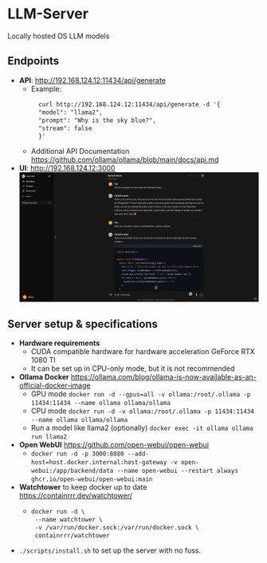 # LLM-Server
Locally hosted OS LLM models
## Endpoints
 - **API**: http://192.168.124.12:11434/api/generate
   - Example: 
       ```
         curl http://192.168.124.12:11434/api/generate -d '{
         "model": "llama2",
         "prompt": "Why is the sky blue?",
         "stream": false
         }'
       ```
   - Additional API Documentation https://github.com/ollama/ollama/blob/main/docs/api.md
 - **UI**: http://192.168.124.12:3000
  ![screenshot](documentation/screenshot.png)

## Server setup & specifications
 - **Hardware requirements**
    - CUDA compatible hardware for hardware acceleration GeForce RTX 1080 TI
    - It can be set up in CPU-only mode, but it is not recommended
 - **Ollama Docker** https://ollama.com/blog/ollama-is-now-available-as-an-official-docker-image
   - GPU mode `docker run -d --gpus=all -v ollama:/root/.ollama -p 11434:11434 --name ollama ollama/ollama`
   - CPU mode `docker run -d -v ollama:/root/.ollama -p 11434:11434 --name ollama ollama/ollama`
   - Run a model like llama2 (optionally) `docker exec -it ollama ollama run llama2`
 - **Open WebUI** https://github.com/open-webui/open-webui
   - `docker run -d -p 3000:8080 --add-host=host.docker.internal:host-gateway -v open-webui:/app/backend/data --name open-webui --restart always ghcr.io/open-webui/open-webui:main`
 - **Watchtower** to keep docker up to date https://containrrr.dev/watchtower/
   - ```
     docker run -d \
      --name watchtower \
      -v /var/run/docker.sock:/var/run/docker.sock \
      containrrr/watchtower
     ```
 - `./scripts/install.sh` to set up the server with no fuss.